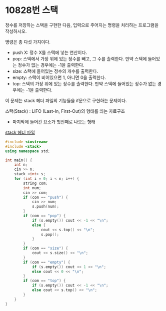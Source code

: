 # 10828번 스택

<aside>

정수를 저장하는 스택을 구현한 다음, 입력으로 주어지는 명령을 처리하는 프로그램을 작성하시오.

명령은 총 다섯 가지이다.

- push X: 정수 X를 스택에 넣는 연산이다.
- pop: 스택에서 가장 위에 있는 정수를 빼고, 그 수를 출력한다. 만약 스택에 들어있는 정수가 없는 경우에는 -1을 출력한다.
- size: 스택에 들어있는 정수의 개수를 출력한다.
- empty: 스택이 비어있으면 1, 아니면 0을 출력한다.
- top: 스택의 가장 위에 있는 정수를 출력한다. 만약 스택에 들어있는 정수가 없는 경우에는 -1을 출력한다.
</aside>

이 문제는 stack 헤더 파일의 기능들을 if문으로 구현하는 문제이다.

<aside>

스택(Stack) : LIFO (Last-In, First-Out)의 형태를 띄는 자료구조

- 마지막에 들어간 요소가 첫번째로 나오는 형태
</aside>

[stack 헤더 파일](https://www.notion.so/stack-24ae73cfe03f8000b86bfaea8911e9cf?pvs=21)

```cpp
#include <iostream>
#include <stack>
using namespace std;

int main() {
	int n;
	cin >> n;
	stack <int> s;
	for (int i = 0; i < n; i++) {
		string com;
		int num;
		cin >> com;
		if (com == "push") {
			cin >> num;
			s.push(num);
		}
		if (com == "pop") {
			if (s.empty()) cout << -1 << "\n";
			else {
				cout << s.top() << "\n";
				s.pop();
			}
		}
		if (com == "size") {
			cout << s.size() << "\n";
		}
		if (com == "empty") {
			if (s.empty()) cout << 1 << "\n";
			else cout << 0 << "\n";
		}
		if (com == "top") {
			if (s.empty()) cout << -1 << "\n";
			else cout << s.top() << "\n";
		}
	}
}
```